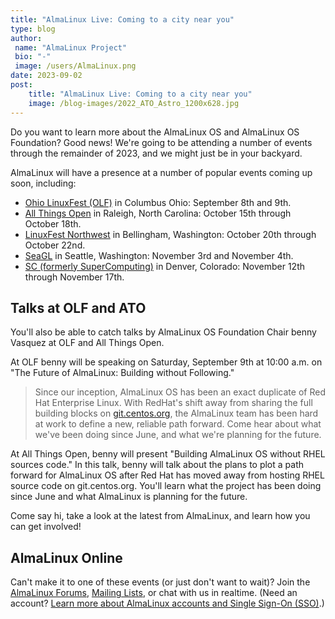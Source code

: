 ```yaml
---
title: "AlmaLinux Live: Coming to a city near you"
type: blog
author: 
 name: "AlmaLinux Project"
 bio: "-"
 image: /users/AlmaLinux.png
date: 2023-09-02
post: 
    title: "AlmaLinux Live: Coming to a city near you"
    image: /blog-images/2022_ATO_Astro_1200x628.jpg
---
```


Do you want to learn more about the AlmaLinux OS and AlmaLinux OS Foundation? Good news! We're going to be attending a number of events through the remainder of 2023, and we might just be in your backyard. 

AlmaLinux will have a presence at a number of popular events coming up soon, including:

 * [Ohio LinuxFest (OLF)](http://olfconference.org/) in Columbus Ohio: September 8th and 9th.
 * [All Things Open](http://allthingsopen.org/) in Raleigh, North Carolina: October 15th through October 18th.
 * [LinuxFest Northwest](https://linuxfestnorthwest.org/) in Bellingham, Washington: October 20th through October 22nd. 
 * [SeaGL](https://seagl.org/) in Seattle, Washington: November 3rd and November 4th.
 * [SC (formerly SuperComputing)](https://supercomputing.org/) in Denver, Colorado: November 12th through November 17th. 

## Talks at OLF and ATO

You'll also be able to catch talks by AlmaLinux OS Foundation Chair benny Vasquez at OLF and All Things Open. 

At OLF benny will be speaking on Saturday, September 9th at 10:00 a.m. on "The Future of AlmaLinux: Building without Following." 
> Since our inception, AlmaLinux OS has been an exact duplicate of Red Hat Enterprise Linux. With RedHat's shift away from sharing the full building blocks on [git.centos.org](http://git.centos.org/), the AlmaLinux team has been hard at work to define a new, reliable path forward. Come hear about what we've been doing since June, and what we're planning for the future.



At All Things Open, benny will present "Building AlmaLinux OS without RHEL sources code." In this talk, benny will talk about the plans to plot a path forward for AlmaLinux OS after Red Hat has moved away from hosting RHEL source code on git.centos.org. You'll learn what the project has been doing since June and what AlmaLinux is planning for the future. 

Come say hi, take a look at the latest from AlmaLinux, and learn how you can get involved! 

## AlmaLinux Online

Can't make it to one of these events (or just don't want to wait)? Join the [AlmaLinux Forums](https://almalinux.discourse.group/), [Mailing Lists](https://lists.almalinux.org/mailman3/lists/), or chat with us in realtime. (Need an account? [Learn more about AlmaLinux accounts and Single Sign-On (SSO)](https://almalinux.org/blog/almalinux-accounts-launch/).)
